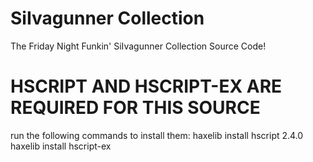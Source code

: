 # SiIvagunner Collection
 The Friday Night Funkin' SiIvagunner Collection Source Code!

# HSCRIPT AND HSCRIPT-EX ARE REQUIRED FOR THIS SOURCE
run the following commands to install them:
haxelib install hscript 2.4.0 
haxelib install hscript-ex
